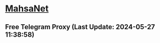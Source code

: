 
# [MahsaNet](https://t.me/mahsa_net)
## Free Telegram Proxy (Last Update: 2024-05-27 11:38:58)

    